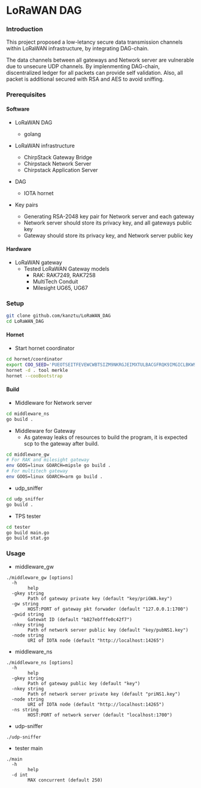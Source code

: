 # LoRaWAN DAG

### Introduction
This project proposed a low-letancy secure data transmission channels within LoRaWAN infrastructure, by integrating DAG-chain.

The data channels between all gateways and Network server are vulnerable due to unsecure UDP channels. By implenmenting DAG-chain, discentralized ledger for all packets can provide self validation. Also, all packet is additional secured with RSA and AES to avoid sniffing.

###  Prerequisites
#### Software
- LoRaWAN DAG
	- golang
- LoRaWAN infrastructure
	- ChirpStack Gateway Bridge
	- Chirpstack Network Server
	- Chirpstack Application Server

- DAG
	- IOTA hornet

- Key pairs
	- Generating RSA-2048 key pair for Network server and each gateway
	- Network server should store its privacy key, and all gateways public key
	- Gateway should store its privacy key, and Network server public key

#### Hardware
- LoRaWAN gateway
	- Tested LoRaWAN Gateway models
		- RAK:  RAK7249, RAK7258
		- MultiTech Conduit
		- Milesight UG65, UG67

### Setup
```bash
git clone github.com/kanztu/LoRaWAN_DAG
cd LoRaWAN_DAG
```
#### Hornet
- Start hornet coordinator
```bash
cd hornet/coordinator
export COO_SEED='PUEOTSEITFEVEWCWBTSIZM9NKRGJEIMXTULBACGFRQK9IMGICLBKW9TTEVSDQMGWKBXPVCBMMCXWMNPDX'
hornet -d . tool merkle
hornet --cooBootstrap
```

#### Build
- Middleware for Network server
```bash
cd middleware_ns
go build .
```
- Middleware for Gateway
	- As gateway leaks of resources to build the program, it is expected scp to the gateway after build.

```bash
cd middleware_gw
# For RAK and milesight gateway
env GOOS=linux GOARCH=mipsle go build .
# For multitech gateway
env GOOS=linux GOARCH=arm go build .
```
- udp_sniffer
```bash
cd udp_sniffer
go build .
```

- TPS tester
```bash
cd tester
go build main.go
go build stat.go
```

### Usage
- middleware_gw
```
./middleware_gw [options]
  -h
        help
  -gkey string
        Path of gateway private key (default "key/priGWA.key")
  -gw string
        HOST:PORT of gateway pkt forwader (default "127.0.0.1:1700")
  -gwid string
        Gatewat ID (default "b827ebfffe0c42f7")
  -nkey string
        Path of network server public key (default "key/pubNS1.key")
  -node string
        URI of IOTA node (default "http://localhost:14265")
```

- middleware_ns
```
./middleware_ns [options]
  -h
        help
  -gkey string
        Path of gateway public key (default "key")
  -nkey string
        Path of network server private key (default "priNS1.key")
  -node string
        URI of IOTA node (default "http://localhost:14265")
  -ns string
        HOST:PORT of network server (default "localhost:1700")
```

- udp-sniffer
```
./udp-sniffer
```

- tester main
```
./main
  -h
        help
  -d int
        MAX concurrent (default 250)
```